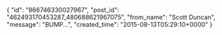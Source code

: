  {
   "id": "866746330027967",
   "post_id": "462493170453287_480688621967075",
   "from_name": "Scott Duncan",
   "message": "BUMP...",
   "created_time": "2015-08-13T05:29:10+0000"
 }
